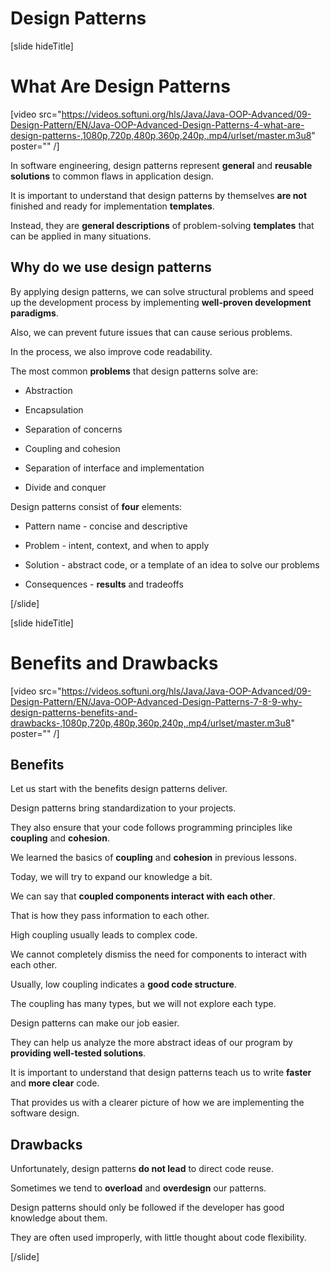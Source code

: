 # Design Patterns

[slide hideTitle]

# What Are Design Patterns

[video src="https://videos.softuni.org/hls/Java/Java-OOP-Advanced/09-Design-Pattern/EN/Java-OOP-Advanced-Design-Patterns-4-what-are-design-patterns-,1080p,720p,480p,360p,240p,.mp4/urlset/master.m3u8" poster="" /]

In software engineering, design patterns represent **general** and **reusable solutions** to common flaws in application design.

It is important to understand that design patterns by themselves **are not** finished and ready for implementation **templates**.

Instead, they are **general descriptions** of problem-solving **templates** that can be applied in many situations.

## Why do we use **design patterns**

By applying design patterns, we can solve structural problems and speed up the development process by implementing **well-proven development paradigms**.

Also, we can prevent future issues that can cause serious problems.

In the process, we also improve code readability.

The most common **problems** that design patterns solve are:

- Abstraction

- Encapsulation

- Separation of concerns 

- Coupling and cohesion

- Separation of interface and implementation

- Divide and conquer

Design patterns consist of **four** elements:

- Pattern name - concise and descriptive

- Problem - intent, context, and when to apply

- Solution - abstract code, or a template of an idea to solve our problems

- Consequences - **results** and tradeoffs


[/slide]


[slide hideTitle]

# Benefits and Drawbacks

[video src="https://videos.softuni.org/hls/Java/Java-OOP-Advanced/09-Design-Pattern/EN/Java-OOP-Advanced-Design-Patterns-7-8-9-why-design-patterns-benefits-and-drawbacks-,1080p,720p,480p,360p,240p,.mp4/urlset/master.m3u8" poster="" /]

## Benefits

Let us start with the benefits design patterns deliver.

Design patterns bring standardization to your projects. 

They also ensure that your code follows programming principles like **coupling** and **cohesion**.

We learned the basics of **coupling** and **cohesion** in previous lessons.

Today, we will try to expand our knowledge a bit.

We can say that **coupled components interact with each other**. 

That is how they pass information to each other. 

High coupling usually leads to complex code.

We cannot completely dismiss the need for components to interact with each other.

Usually, low coupling indicates a **good code structure**.

The coupling has many types, but we will not explore each type.

Design patterns can make our job easier. 

They can help us analyze the more abstract ideas of our program by **providing well-tested solutions**.

It is important to understand that design patterns teach us to write **faster** and **more clear** code. 

That provides us with a clearer picture of how we are implementing the software design.

## Drawbacks

Unfortunately, design patterns **do not lead** to direct code reuse.

Sometimes we tend to **overload** and **overdesign** our patterns.

Design patterns should only be followed if the developer has good knowledge about them.

They are often used improperly, with little thought about code flexibility.

[/slide]
